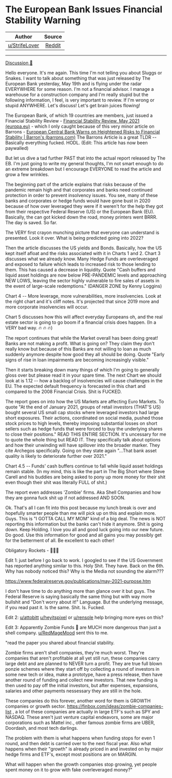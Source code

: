 The European Bank Issues Financial Stability Warning
====================================================

| Author       | Source       | 
| :-------------: |:-------------:|
|  [u/StrifeLover](https://www.reddit.com/user/StrifeLover/) | [Reddit](https://www.reddit.com/r/Superstonk/comments/nh913m/the_european_bank_issues_financial_stability/) | 

---

[Discussion 🦍](https://www.reddit.com/r/Superstonk/search?q=flair_name%3A%22Discussion%20%F0%9F%A6%8D%22&restrict_sr=1)

Hello everyone. It's me again. This time I'm not telling you about Sluggs or Snakes. I want to talk about something that was just released by The European Bank yesterday, May 19th and is flying under the radar EVERYWHERE for some reason. I'm not a financial advisor. I manage a warehouse for a construction company and I'm really stupid but the following information, I feel, is very important to review. If I'm wrong or stupid ANYWHERE. Let's discuss! Let's get brain juices flowing!

The European Bank, of which 19 countries are members, just issued a Financial Stability Review - [Financial Stability Review, May 2021 (europa.eu)](https://www.ecb.europa.eu/pub/financial-stability/fsr/html/ecb.fsr202105~757f727fe4.en.html) - which I only caught because of this very minor article on Barrons - [European Central Bank Warns on Heightened Risks to Financial Stability | Barron's (barrons.com)](https://www.barrons.com/articles/european-central-bank-warns-on-heightened-risks-to-financial-stability-51621439308) The Barrons Article is a great TLDR -- Basically everything fucked. HODL. (Edit: This article has now been paywalled)

But let us dive a tad further PAST that into the actual report released by The EB. I'm just going to write my general thoughts, I'm not smart enough to do an extreme breakdown but I encourage EVERYONE to read the article and grow a few wrinkles.

The beginning part of the article explains that risks because of the pandemic remain high and that corporates and banks need continued protection in order to prevent insolvency issues. You see, many of these banks and corporates or hedge funds would have gone bust in 2020 because of how over leveraged they were if it weren't for the help they got from their respective Federal Reserve (US) or the European Bank (EU). Basically, the can got kicked down the road, money printers went BRRR. The day is saved. So far.

The VERY first crayon munching picture that everyone can understand is presented. Look it over. What is being predicted going into 2022?

Then the article discusses the US yields and Bonds. Basically, how the US kept itself afloat and the risks associated with it in Charts 1 and 2. Chart 3 discusses what we already know. Many Hedge Funds are overleveraged and exposed to failure which leads to increased risk to those lending to them. This has caused a decrease in liquidity. Quote "Cash buffers and liquid asset holdings are now below PRE-PANDEMIC levels and approaching NEW LOWS, leaving the sector highly vulnerable to fire sales of assets in the event of large-scale redemptions." (DANGER ZONE by Kenny Loggins)

Chart 4 -- More leverage, more vulnerabilities, more insolvencies. Look at the right chart and it's cliff notes. It's projected that since 2019 more and more corporate insolvencies will occur.

Chart 5 discusses how this will affect everyday Europeans oh, and the real estate sector is going to go boom if a financial crisis does happen. (In a VERY bad way. 🔥 🔥 🔥)

The report continues that while the Market overall has been doing great! Banks are not making a profit. What is going on? They claim they don't really know but because of this Banks are not willing to loan as much suddenly anymore despite how good they all should be doing. Quote "Early signs of rise in loan impairments are becoming increasingly visible."

Then it starts breaking down many things of which I'm going to generally gloss over but please read it in your spare time. The next Chart we should look at is 1.12 -- how a backlog of insolvencies will cause challenges in the EU. The expected default frequency is forecasted in this chart and compared to the 2008 Financial Crisis. Shit is FUCKED.

The report goes on into how the US Markets are affecting Euro Markets. To quote "At the end of January 2021, groups of retail investors (THAT'S US) bought several US small cap stocks where leveraged investors had large short exposures. Their actions, coordinated on social media, pushed those stock prices to high levels, thereby imposing substantial losses on short sellers such as hedge funds that were forced to buy the underlying shares to close their positions." READ THIS ENTIRE SECTION. It's uncessary for me to quote the whole thing but READ IT. They specifically talk about options and how their unwinding will have spillover into the broader marker. They cite Archegos specifically. Going on they state again "...That bank asset quality is likely to deteriorate further over 2021."

Chart 4.5 -- Funds' cash buffers continue to fall while liquid asset holdings remain stable. (In my mind, this is like the part in The Big Short where Steve Carell and his buddies are being asked to pony up more money for their shit even though their shit was literally FULL of shit.)

The report even addresses 'Zombie' firms. Aka Shell Companies and how they are gonna fuck shit up if not addressed AND SOON.

Ok. That's all I can fit into this post because my lunch break is over and hopefully smarter people than me will pick up on this and explain more. Guys. This is "I GOTTA CALL MY MOM" kind of a big deal. The news is NOT reporting this information but the banks can't hide it anymore. Shit is going down. Keep Holding. I love you all and good luck going into our new future. Do good. Use this information for good and all gains you may possibly get for the betterment of all. Be excellent to each other!

Obligatory Rockets - 🚀🚀🚀

Edit 1: just before I go back to work. I googled to see if the US Government has reported anything similar to this. Holy Shit. They have. Back on the 6th. Why has nobody noticed this? Why is the Media not sounding the alarm???

<https://www.federalreserve.gov/publications/may-2021-purpose.htm>

I don't have time to do anything more than glance over it but guys. The Federal Reserve is saying basically the same thing but with way more bullshit and "Don't worry about it!" Language. But the underlying message, if you read past it. Is the same. Shit. Is. Fucked.

Edit 2: [u/attobitt](https://www.reddit.com/u/attobitt/) [u/heyitspixel](https://www.reddit.com/u/heyitspixel/) or [u/rensole](https://www.reddit.com/u/rensole/) help bringing more eyes on this?

Edit 3: Apparently Zombie Funds 🧟 are MUCH more dangerous than just a shell company. [u/RedMageMood](https://www.reddit.com/u/RedMageMood/) sent this to me.

"read the paper you shared about financial stability.

Zombie firms aren't shell companies, they're much worst. They're companies that aren't profitable at all yet still run, these companies carry large debt and are planned to NEVER turn a profit. They are true full blown ponzie schemes where they start off by collecting a round of investors in some new tech or idea, make a prototype, have a press release, then have another round of funding and collect new investors. That new funding is then used to pay off the initial investors, but after expenses, expansions, salaries and other payments nessessary they are still in the hole.

These companies do this forever, another word for them is GROWTH companies or growth sector. <https://finbox.com/ideas/zombie-companies-list> , a lot of these companies are actually in large ETF's such as SPY and NASDAQ. These aren't just venture capital endeavors, some are major corporations such as Mattel inc., other famous zombie firms are UBER, Doordash, and most tech darlings.

The problem with them is what happens when funding stops for even 1 round, and then debt is carried over to the next fiscal year. Also what happens when their "growth" is already priced in and invested on by major hedge firms and ETF's, except most positions are on MARGIN.

What will happen when the growth companies stop growing, yet people spent money on it to grow with fake overleveraged money?"
